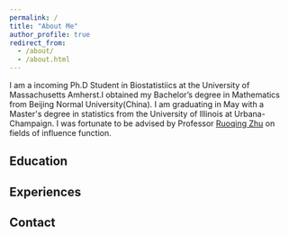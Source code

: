 ```yaml
---
permalink: /
title: "About Me"
author_profile: true
redirect_from: 
  - /about/
  - /about.html
---
```




I am a incoming Ph.D Student in Biostatistiics at the University of Massachusetts Amherst.I obtained my Bachelor’s degree in Mathematics from Beijing Normal University(China). I am graduating in May with a Master's degree in statistics from the University of Illinois at Urbana-Champaign. I was fortunate to be advised by Professor [Ruoqing Zhu](https://sites.google.com/site/teazrq/home) on fields of influence function.


Education
------

Experiences
------

Contact
------


